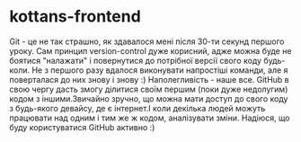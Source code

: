 # kottans-frontend
Git - це не так страшно, як здавалося мені після 30-ти секунд першого уроку. 
Сам принцип version-control дуже корисний, адже можна буде не боятися "налажати" і повернутися до потрібної версії свого коду будь-коли.
Не з першого разу вдалося виконувати напростіші команди, але я поверталася до них знову і знову :) 
Наполегливість - наше все.
GitHub в свою чергу дасть змогу ділитися своїм першим (поки дуже недолугим) кодом з іншими.Звичайно зручно, що можна мати доступ до свого коду з будь-якого девайсу, де є інтернет.І коли декілька людей можуть працювати над одним і тим же ж кодом, аналізувати зміни.
Надіюся, що буду користуватися GitHub активно :) 
